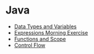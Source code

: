 # Java
- [Data Types and Variables](https://github.com/ga-adi-nyc/Course-Materials/tree/master/lessons/java-essentials/data-types-and-variables)
- [Expressions Morning Exercise](https://github.com/ga-adi-nyc/Course-Materials/tree/master/lessons/java-essentials/expressions-morning-exercise)
- [Functions and Scope](https://github.com/ga-adi-nyc/Course-Materials/tree/master/lessons/java-essentials/functions-and-scope)
- [Control Flow](https://github.com/ga-adi-nyc/Course-Materials/tree/master/lessons/java-essentials/control-flow)